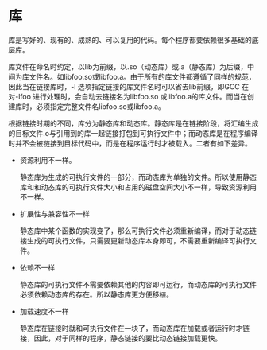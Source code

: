 # 库<a name="ZH-CN_TOPIC_0229243719"></a>

库是写好的、现有的、成熟的、可以复用的代码。每个程序都要依赖很多基础的底层库。

库文件在命名时约定，以lib为前缀，以.so（动态库）或.a（静态库）为后缀，中间为库文件名。如libfoo.so或libfoo.a。由于所有的库文件都遵循了同样的规范，因此当在链接库时，-l 选项指定链接的库文件名时可以省去lib前缀，即GCC 在对-lfoo 进行处理时，会自动去链接名为libfoo.so 或libfoo.a的库文件。而当在创建库时，必须指定完整文件名libfoo.so或libfoo.a。

根据链接时期的不同，库分为静态库和动态库。静态库是在链接阶段，将汇编生成的目标文件.o与引用到的库一起链接打包到可执行文件中；而动态库是在程序编译时并不会被链接到目标代码中，而是在程序运行时才被载入。二者有如下差异。

-   资源利用不一样。

    静态库为生成的可执行文件的一部分，而动态库为单独的文件。所以使用静态库和和动态库的可执行文件大小和占用的磁盘空间大小不一样，导致资源利用不一样。

-   扩展性与兼容性不一样

    静态库中某个函数的实现变了，那么可执行文件必须重新编译，而对于动态链接生成的可执行文件，只需要更新动态库本身即可，不需要重新编译可执行文件。

-   依赖不一样

    静态库的可执行文件不需要依赖其他的内容即可运行，而动态库的可执行文件必须依赖动态库的存在。所以静态库更方便移植。

-   加载速度不一样

    静态库在链接时就和可执行文件在一块了，而动态库在加载或者运行时才链接，因此，对于同样的程序，静态链接的要比动态链接加载更快。


